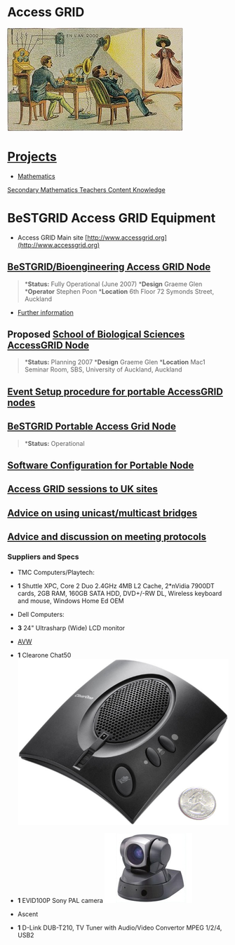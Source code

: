 # Access GRID

![French-print-1910-accessgrid.jpg](./attachments/French-print-1910-accessgrid.jpg)
# [Projects](category-projects.md)

- [Mathematics](category-mathematics.md)

[Secondary Mathematics Teachers Content Knowledge](secondary-mathematics-teachers-content-knowledge.md)

# BeSTGRID Access GRID Equipment

- Access GRID Main site
[http://www.accessgrid.org](http://www.accessgrid.org)

## [BeSTGRID/Bioengineering Access GRID Node](bestgrid-bioengineering-access-grid-node.md)

>  ***Status:** Fully Operational (June 2007)
>  ***Design** Graeme Glen
>  ***Operator** Stephen Poon
>  ***Location** 6th Floor 72 Symonds Street, Auckland

- [Further information](bestgrid-bioengineering-access-grid-node.md)

## Proposed [School of Biological Sciences AccessGRID Node](school-of-biological-sciences-accessgrid-node.md)

>  ***Status:** Planning 2007
>  ***Design** Graeme Glen
>  ***Location** Mac1 Seminar Room, SBS, University of Auckland, Auckland

## [Event Setup procedure for portable AccessGRID nodes](event-setup-procedure-for-portable-accessgrid-nodes.md)

## [BeSTGRID Portable Access Grid Node](bestgrid-portable-access-grid-node.md)

>  ***Status:** Operational

## [Software Configuration for Portable Node](software-configuration-for-portable-node.md)

## [Access GRID sessions to UK sites](access-grid-sessions-to-uk-sites.md)

## [Advice on using unicast/multicast bridges](advice-on-using-unicast-multicast-bridges.md)

## [Advice and discussion on meeting protocols](advice-and-discussion-on-meeting-protocols.md)

### Suppliers and Specs

- TMC Computers/Playtech:
- **1** Shuttle XPC, Core 2 Duo 2.4GHz 4MB L2 Cache, 2*nVidia 7900DT cards, 2GB RAM, 160GB SATA HDD, DVD+/-RW DL, Wireless keyboard and mouse, Windows Home Ed OEM

- Dell Computers:
- **3** 24" Ultrasharp (Wide) LCD monitor

- [AVW](http://www.avw.co.nz/)
- **1** Clearone Chat50  
![Chat_50.jpg](./attachments/Chat_50.jpg)
- **1** EVID100P Sony PAL camera 
![EVID100P.jpg](./attachments/EVID100P.jpg)
- Ascent
- **1** D-Link DUB-T210, TV Tuner with Audio/Video Convertor MPEG 1/2/4, USB2

